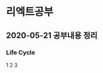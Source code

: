 <h1>리엑트공부</h1>

<h2>2020-05-21 공부내용 정리</h2>
<h3>Life Cycle</h3>
<list>1</list>
<list>2</list>
<list>3</list>

